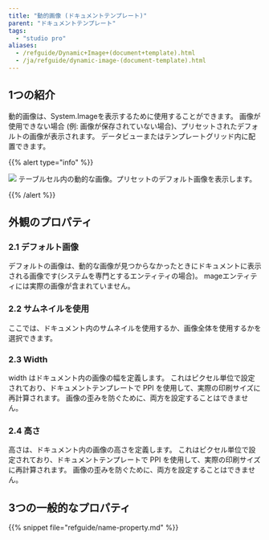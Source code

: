 ```yaml
---
title: "動的画像 (ドキュメントテンプレート)"
parent: "ドキュメントテンプレート"
tags:
  - "studio pro"
aliases:
  - /refguide/Dynamic+Image+(document+template).html
  - /ja/refguide/dynamic-image-(document-template).html
---
```


## 1つの紹介

動的画像は、System.Imageを表示するために使用することができます。 画像が使用できない場合 (例: 画像が保存されていない場合)、プリセットされたデフォルトの画像が表示されます。 データビューまたはテンプレートグリッド内に配置できます。

{{% alert type="info" %}}

![](attachments/document-templates/918132.png) テーブルセル内の動的な画像。プリセットのデフォルト画像を表示します。

{{% /alert %}}

## 外観のプロパティ

### 2.1 デフォルト画像

デフォルトの画像は、動的な画像が見つからなかったときにドキュメントに表示される画像です(システムを専門とするエンティティの場合)。 mageエンティティには実際の画像が含まれていません。

### 2.2 サムネイルを使用

ここでは、ドキュメント内のサムネイルを使用するか、画像全体を使用するかを選択できます。

### 2.3 Width

width はドキュメント内の画像の幅を定義します。 これはピクセル単位で設定されており、ドキュメントテンプレートで PPI を使用して、実際の印刷サイズに再計算されます。 画像の歪みを防ぐために、両方を設定することはできません。

### 2.4 高さ

高さは、ドキュメント内の画像の高さを定義します。 これはピクセル単位で設定されており、ドキュメントテンプレートで PPI を使用して、実際の印刷サイズに再計算されます。 画像の歪みを防ぐために、両方を設定することはできません。

## 3つの一般的なプロパティ

{{% snippet file="refguide/name-property.md" %}}
